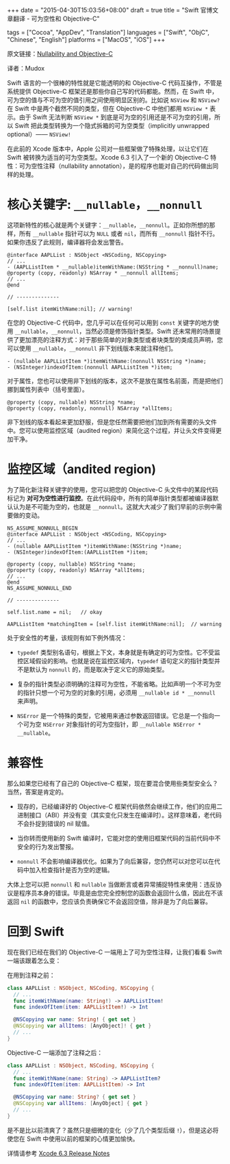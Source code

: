 +++
date = "2015-04-30T15:03:56+08:00"
draft = true
title = "Swift 官博文章翻译 - 可为空性和 Objective-C"

tags      = ["Cocoa", "AppDev", "Translation"]
languages = ["Swift", "ObjC", "Chinese", "English"]
platforms = ["MacOS", "iOS"]
+++

原文链接：[Nullability and Objective-C](https://developer.apple.com/swift/blog/?id=25)

译者：Mudox

Swift 语言的一个很棒的特性就是它能透明的和 Objective-C 代码互操作，不管是系统提供 Objective-C 框架还是那些你自己写的代码都能。然而，在 Swift 中，可为空的值与不可为空的值引用之间使用明显区别的。比如说 `NSView` 和 `NSView?` 在 Swift 中是两个截然不同的类型，但在 Objective-C 中他们都用 `NSView *` 表示。由于 Swift 无法判断 `NSView *` 到底是可为空的引用还是不可为空的引用，所以 Swift 把此类型转换为一个隐式拆箱的可为空类型（implicitly unwrapped optional）—— `NSView!`

在此前的 Xcode 版本中，Apple 公司对一些框架做了特殊处理，以让它们在 Swift 被转换为适当的可为空类型。Xcode 6.3 引入了一个新的 Objective-C 特性：可为空性注释（nullability annotation），是的程序也能对自己的代码做出同样的处理。
<!--more-->

# 核心关键字: `__nullable`，`__nonnull`

这项新特性的核心就是两个关键字：`__nullable`，`__nonnull`。正如你所想的那样，所有 `__nullable` 指针可以为 `NULL` 或者 `nil`，而所有 `__nonnull` 指针不行。如果你违反了此规则，编译器将会发出警告。

```objc
@interface AAPLList : NSObject <NSCoding, NSCopying>
// ...
- (AAPLListItem * __nullable)itemWithName:(NSString * __nonnull)name;
@property (copy, readonly) NSArray * __nonnull allItems;
// ...
@end

// --------------

[self.list itemWithName:nil]; // warning!
```

在您的 Objective-C 代码中，您几乎可以在任何可以用到 `const` 关键字的地方使用 `__nullable`，`__nonnull`，当然必须是修饰指针类型。Swift 还未常用的场景提供了更加漂亮的注释方式：对于那些简单的对象类型或者块类型的类成员声明，您可以使用 `__nullable`，`__nonnull` 非下划线版本来就注释他们。

```objc
- (nullable AAPLListItem *)itemWithName:(nonnull NSString *)name;
- (NSInteger)indexOfItem:(nonnull AAPLListItem *)item;
```

对于属性，您也可以使用非下划线的版本，这次不是放在属性名前面，而是把他们挪到属性列表中（括号里面）。

```objc
@property (copy, nullable) NSString *name;
@property (copy, readonly, nonnull) NSArray *allItems;
```

非下划线的版本看起来更加舒服，但是您任然需要把他们加到所有需要的头文件中。您可以使用监控区域（audited region）来简化这个过程，并让头文件变得更加干净。

# 监控区域（andited region)

为了简化新注释关键字的使用，您可以把您的 Objective-C 头文件中的某段代码标记为 __对可为空性进行监控__。在此代码段中，所有的简单指针类型都被编译器默认认为是不可能为空的，也就是 `__nonnull`。这就大大减少了我们早前的示例中需要做的变动。

```objc
NS_ASSUME_NONNULL_BEGIN
@interface AAPLList : NSObject <NSCoding, NSCopying>
// ...
- (nullable AAPLListItem *)itemWithName:(NSString *)name;
- (NSInteger)indexOfItem:(AAPLListItem *)item;

@property (copy, nullable) NSString *name;
@property (copy, readonly) NSArray *allItems;
// ...
@end
NS_ASSUME_NONNULL_END

// --------------

self.list.name = nil;   // okay

AAPLListItem *matchingItem = [self.list itemWithName:nil];  // warning
```

处于安全性的考量，该规则有如下例外情况：

* `typedef` 类型别名语句，根据上下文，本身就是有确定的可为空性。它不受监控区域假设的影响。也就是说在监控区域内，`typedef` 语句定义的指针类型并不是默认为 `nonnull` 的，而是取决于定义它的原始类型。

* 复杂的指针类型必须明确的注释可为空性，不能省略。比如声明一个不可为空的指针只想一个可为空的对象的引用，必须用 `__nullable id * __nonnull` 来声明。

* `NSError` 是一个特殊的类型，它被用来通过参数返回错误。它总是一个指向一个可为空 `NSError` 对象指针的可为空指针，即 `__nullable NSError * __nullable`。

# 兼容性

那么如果您已经有了自己的 Objective-C 框架，现在要混合使用些类型安全么？当然，答案是肯定的。

- 现存的，已经编译好的 Objective-C 框架代码依然会继续工作，他们的应用二进制接口（ABI）并没有变（其实变化只发生在编译时）。这样意味着，老代码不会扑捉到错误的 nil 赋值。

- 当你转而使用新的 Swift 编译时，它能对您的使用旧框架代码的当前代码中不安全的行为发出警报。

- `nonnull` 不会影响编译器优化。如果为了向后兼容，您仍然可以对您可以在代码中加入检查指针是否为空的逻辑。

大体上您可以把 `nonnull` 和 `nullable` 当做断言或者异常捕捉特性来使用：违反协议是程序员本身的错误。毕竟是由您完全控制您的函数会返回什么值，因此在不该返回 `nil` 的函数中，您应该负责确保它不会返回空值，除非是为了向后兼容。

# 回到 Swift

现在我们已经在我们的 Objective-C 一端用上了可为空性注释，让我们看看 Swift 一端该跟着怎么变：

在用到注释之前：

```swift
class AAPLList : NSObject, NSCoding, NSCopying {
  // ...
  func itemWithName(name: String!) -> AAPLListItem!
  func indexOfItem(item: AAPLListItem!) -> Int

  @NSCopying var name: String! { get set }
  @NSCopying var allItems: [AnyObject]! { get }
  // ...
}
```

Objective-C 一端添加了注释之后：

```swift
class AAPLList : NSObject, NSCoding, NSCopying {
  // ...
  func itemWithName(name: String) -> AAPLListItem?
  func indexOfItem(item: AAPLListItem) -> Int

  @NSCopying var name: String? { get set }
  @NSCopying var allItems: [AnyObject] { get }
  // ...
}
```

是不是比以前清爽了？虽然只是细微的变化（少了几个类型后缀 `!`），但是这必将使您在 Swift 中使用以前的框架的心情更加愉快。

详情请参考 [Xcode 6.3 Release Notes](http://developer.apple.com/go/?id=xcode-6.3-beta-release-notes)
